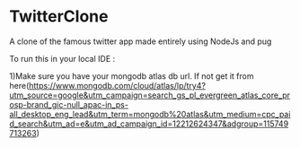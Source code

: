 # TwitterClone
A clone of the famous twitter app made entirely using NodeJs and pug


To run this in your local IDE : 

1)Make sure you have your mongodb atlas db url. If not get it from here(https://www.mongodb.com/cloud/atlas/lp/try4?utm_source=google&utm_campaign=search_gs_pl_evergreen_atlas_core_prosp-brand_gic-null_apac-in_ps-all_desktop_eng_lead&utm_term=mongodb%20atlas&utm_medium=cpc_paid_search&utm_ad=e&utm_ad_campaign_id=12212624347&adgroup=115749713263)
